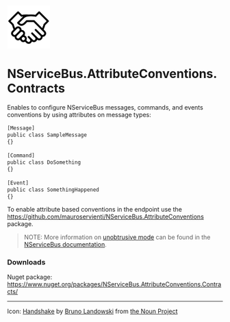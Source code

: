 <img src="assets/icon.png" width="100" />

# NServiceBus.AttributeConventions.Contracts

Enables to configure NServiceBus messages, commands, and events conventions by using attributes on message types:

```
[Message]
public class SampleMessage
{}

[Command]
public class DoSomething
{}

[Event]
public class SomethingHappened
{}
```

To enable  attribute based conventions in the endpoint use the <https://github.com/mauroservienti/NServiceBus.AttributeConventions> package.

> NOTE: More information on [unobtrusive mode](https://docs.particular.net/nservicebus/messaging/unobtrusive-mode) can be found in the [NServiceBus documentation](https://docs.particular.net/nservicebus/messaging/unobtrusive-mode).

### Downloads

Nuget package: <https://www.nuget.org/packages/NServiceBus.AttributeConventions.Contracts/>

---

Icon: [Handshake](https://thenounproject.com/search/?q=convention&i=302300) by [Bruno Landowski](https://thenounproject.com/bruno.landowski/) from [the Noun Project](https://thenounproject.com/)

